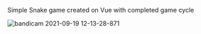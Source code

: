 Simple Snake game created on Vue with completed game cycle

![bandicam 2021-09-19 12-13-28-871](https://user-images.githubusercontent.com/24423216/133913236-4e67843c-4586-4579-b3b0-e7ecabd424ad.gif)
